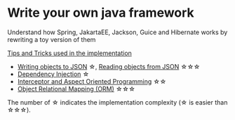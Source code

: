 # Write your own java framework
Understand how Spring, JakartaEE, Jackson, Guice and Hibernate works by rewriting a toy version of them

[Tips and Tricks used in the implementation](COMPANION.md)

- [Writing objects to JSON](mapper/README.md) &#9734;, [Reading objects from JSON](mapper/README2.md) &#9734;&#9734;&#9734;
- [Dependency Injection](injector/README.md) &#9734;
- [Interceptor and Aspect Oriented Programming](interceptor/README.md) &#9734;&#9734;
- [Object Relational Mapping (ORM)](orm/README.md) &#9734;&#9734;&#9734;

The number of &#9734; indicates the implementation complexity (&#9734; is easier than &#9734;&#9734;&#9734;).

